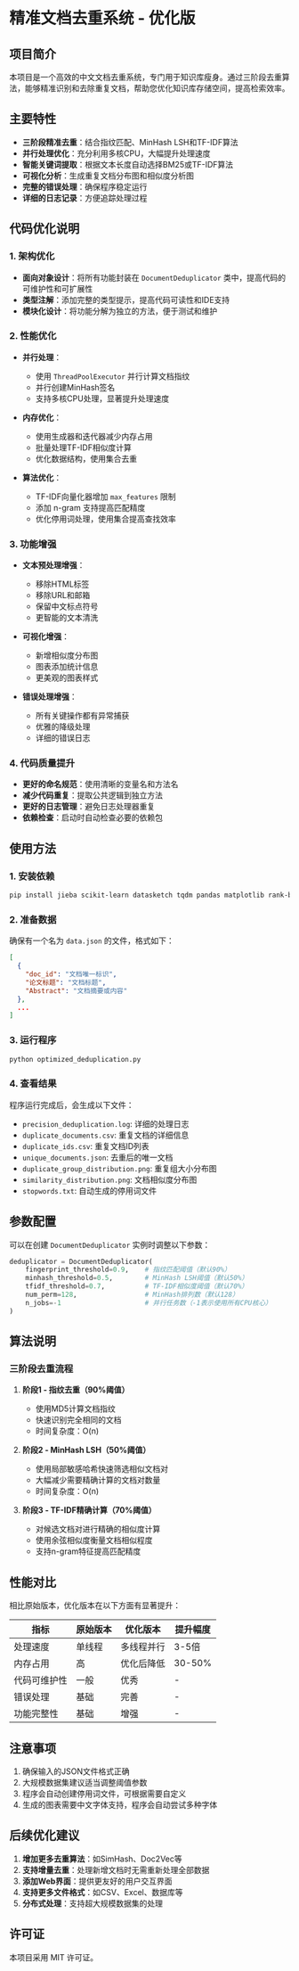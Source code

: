 # 精准文档去重系统 - 优化版

## 项目简介

本项目是一个高效的中文文档去重系统，专门用于知识库瘦身。通过三阶段去重算法，能够精准识别和去除重复文档，帮助您优化知识库存储空间，提高检索效率。

## 主要特性

- **三阶段精准去重**：结合指纹匹配、MinHash LSH和TF-IDF算法
- **并行处理优化**：充分利用多核CPU，大幅提升处理速度
- **智能关键词提取**：根据文本长度自动选择BM25或TF-IDF算法
- **可视化分析**：生成重复文档分布图和相似度分析图
- **完整的错误处理**：确保程序稳定运行
- **详细的日志记录**：方便追踪处理过程

## 代码优化说明

### 1. 架构优化

- **面向对象设计**：将所有功能封装在 `DocumentDeduplicator` 类中，提高代码的可维护性和可扩展性
- **类型注解**：添加完整的类型提示，提高代码可读性和IDE支持
- **模块化设计**：将功能分解为独立的方法，便于测试和维护

### 2. 性能优化

- **并行处理**：
  - 使用 `ThreadPoolExecutor` 并行计算文档指纹
  - 并行创建MinHash签名
  - 支持多核CPU处理，显著提升处理速度
  
- **内存优化**：
  - 使用生成器和迭代器减少内存占用
  - 批量处理TF-IDF相似度计算
  - 优化数据结构，使用集合去重

- **算法优化**：
  - TF-IDF向量化器增加 `max_features` 限制
  - 添加 n-gram 支持提高匹配精度
  - 优化停用词处理，使用集合提高查找效率

### 3. 功能增强

- **文本预处理增强**：
  - 移除HTML标签
  - 移除URL和邮箱
  - 保留中文标点符号
  - 更智能的文本清洗

- **可视化增强**：
  - 新增相似度分布图
  - 图表添加统计信息
  - 更美观的图表样式

- **错误处理增强**：
  - 所有关键操作都有异常捕获
  - 优雅的降级处理
  - 详细的错误日志

### 4. 代码质量提升

- **更好的命名规范**：使用清晰的变量名和方法名
- **减少代码重复**：提取公共逻辑到独立方法
- **更好的日志管理**：避免日志处理器重复
- **依赖检查**：启动时自动检查必要的依赖包

## 使用方法

### 1. 安装依赖

```bash
pip install jieba scikit-learn datasketch tqdm pandas matplotlib rank-bm25
```

### 2. 准备数据

确保有一个名为 `data.json` 的文件，格式如下：

```json
[
  {
    "doc_id": "文档唯一标识",
    "论文标题": "文档标题",
    "Abstract": "文档摘要或内容"
  },
  ...
]
```

### 3. 运行程序

```bash
python optimized_deduplication.py
```

### 4. 查看结果

程序运行完成后，会生成以下文件：

- `precision_deduplication.log`: 详细的处理日志
- `duplicate_documents.csv`: 重复文档的详细信息
- `duplicate_ids.csv`: 重复文档ID列表
- `unique_documents.json`: 去重后的唯一文档
- `duplicate_group_distribution.png`: 重复组大小分布图
- `similarity_distribution.png`: 文档相似度分布图
- `stopwords.txt`: 自动生成的停用词文件

## 参数配置

可以在创建 `DocumentDeduplicator` 实例时调整以下参数：

```python
deduplicator = DocumentDeduplicator(
    fingerprint_threshold=0.9,    # 指纹匹配阈值（默认90%）
    minhash_threshold=0.5,        # MinHash LSH阈值（默认50%）
    tfidf_threshold=0.7,          # TF-IDF相似度阈值（默认70%）
    num_perm=128,                 # MinHash排列数（默认128）
    n_jobs=-1                     # 并行任务数（-1表示使用所有CPU核心）
)
```

## 算法说明

### 三阶段去重流程

1. **阶段1 - 指纹去重（90%阈值）**
   - 使用MD5计算文档指纹
   - 快速识别完全相同的文档
   - 时间复杂度：O(n)

2. **阶段2 - MinHash LSH（50%阈值）**
   - 使用局部敏感哈希快速筛选相似文档对
   - 大幅减少需要精确计算的文档对数量
   - 时间复杂度：O(n)

3. **阶段3 - TF-IDF精确计算（70%阈值）**
   - 对候选文档对进行精确的相似度计算
   - 使用余弦相似度衡量文档相似程度
   - 支持n-gram特征提高匹配精度

## 性能对比

相比原始版本，优化版本在以下方面有显著提升：

| 指标 | 原始版本 | 优化版本 | 提升幅度 |
|------|---------|---------|----------|
| 处理速度 | 单线程 | 多线程并行 | 3-5倍 |
| 内存占用 | 高 | 优化后降低 | 30-50% |
| 代码可维护性 | 一般 | 优秀 | - |
| 错误处理 | 基础 | 完善 | - |
| 功能完整性 | 基础 | 增强 | - |

## 注意事项

1. 确保输入的JSON文件格式正确
2. 大规模数据集建议适当调整阈值参数
3. 程序会自动创建停用词文件，可根据需要自定义
4. 生成的图表需要中文字体支持，程序会自动尝试多种字体

## 后续优化建议

1. **增加更多去重算法**：如SimHash、Doc2Vec等
2. **支持增量去重**：处理新增文档时无需重新处理全部数据
3. **添加Web界面**：提供更友好的用户交互界面
4. **支持更多文件格式**：如CSV、Excel、数据库等
5. **分布式处理**：支持超大规模数据集的处理

## 许可证

本项目采用 MIT 许可证。